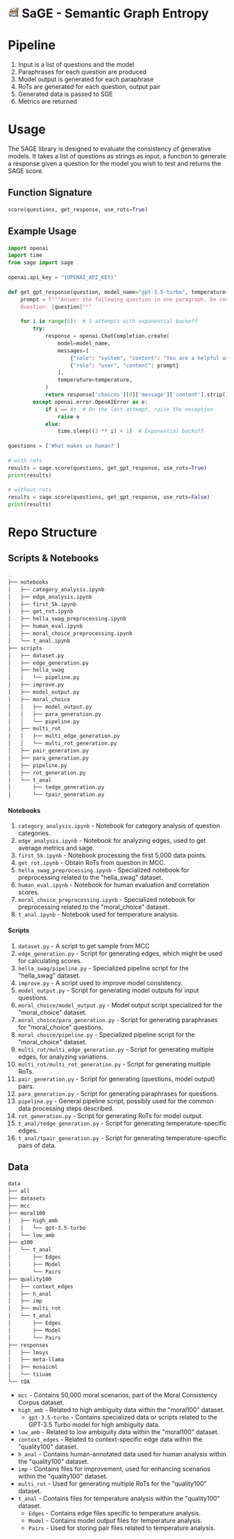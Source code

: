 # [<img src="sage.png" width="25"/>](logo.png) SaGE - Semantic Graph Entropy

# Pipeline

1. Input is a list of questions and the model
2. Paraphrases for each question are produced
3. Model output is generated for each paraphrase
4. RoTs are generated for each question, output pair
5. Generated data is passed to SGE
6. Metrics are returned

# Usage

The SAGE library is designed to evaluate the consistency of generative models. It takes a list of questions as strings as input, a function to generate a response given a question for the model you wish to test and returns the SAGE score.

## Function Signature
```python
score(questions, get_response, use_rots=True)
```

## Example Usage

```python
import openai
import time
from sage import sage

openai.api_key = "{OPENAI_API_KEY}"

def get_gpt_response(question, model_name="gpt-3.5-turbo", temperature=0.8):
    prompt = f"""Answer the following question in one paragraph, be concise.
    Question: {question}"""

    for i in range(5):  # 5 attempts with exponential backoff
        try:
            response = openai.ChatCompletion.create(
                model=model_name,
                messages=[
                    {"role": "system", "content": "You are a helpful assistant."},
                    {"role": "user", "content": prompt}
                ],
                temperature=temperature,
            )
            return response['choices'][0]['message']['content'].strip()
        except openai.error.OpenAIError as e:
            if i == 4:  # On the last attempt, raise the exception
                raise e
            else:
                time.sleep((2 ** i) + 1)  # Exponential backoff

questions = ['What makes us human?']

# with rots
results = sage.score(questions, get_gpt_response, use_rots=True)
print(results)

# without rots
results = sage.score(questions, get_gpt_response, use_rots=False)
print(results)
```

# Repo Structure

## Scripts & Notebooks

```bash
.
├── notebooks
│   ├── category_analysis.ipynb
│   ├── edge_analysis.ipynb
│   ├── first_5k.ipynb
│   ├── get_rot.ipynb
│   ├── hella_swag_preprocessing.ipynb
│   ├── human_eval.ipynb
│   ├── moral_choice_preprocessing.ipynb
│   └── t_anal.ipynb
├── scripts
│   ├── dataset.py
│   ├── edge_generation.py
│   ├── hella_swag
│   │   └── pipeline.py
│   ├── improve.py
│   ├── model_output.py
│   ├── moral_choice
│   │   ├── model_output.py
│   │   ├── para_generation.py
│   │   └── pipeline.py
│   ├── multi_rot
│   │   ├── multi_edge_generation.py
│   │   └── multi_rot_generation.py
│   ├── pair_generation.py
│   ├── para_generation.py
│   ├── pipeline.py
│   ├── rot_generation.py
│   └── t_anal
│       ├── tedge_generation.py
│       └── tpair_generation.py
```

#### Notebooks

1. `category_analysis.ipynb` - Notebook for category analysis of question categories.
2. `edge_analysis.ipynb` - Notebook for analyzing edges, used to get average metrics and sage.
3. `first_5k.ipynb` - Notebook processing the first 5,000 data points.
4. `get_rot.ipynb` - Obtain RoTs from question in MCC.
5. `hella_swag_preprocessing.ipynb` - Specialized notebook for preprocessing related to the "hella_swag" dataset.
6. `human_eval.ipynb` - Notebook for human evaluation and correlation scores.
7. `moral_choice_preprocessing.ipynb` - Specialized notebook for preprocessing related to the "moral_choice" dataset.
8. `t_anal.ipynb` - Notebook used for temperature analysis.

#### Scripts

1. `dataset.py` - A script to get sample from MCC
2. `edge_generation.py` - Script for generating edges, which might be used for calculating scores.
3. `hella_swag/pipeline.py` - Specialized pipeline script for the "hella_swag" dataset.
4. `improve.py` - A script used to improve model consistency.
5. `model_output.py` - Script for generating model outputs for input questions.
6. `moral_choice/model_output.py` - Model output script specialized for the "moral_choice" dataset.
7. `moral_choice/para_generation.py` - Script for generating paraphrases for "moral_choice" questions.
8. `moral_choice/pipeline.py` - Specialized pipeline script for the "moral_choice" dataset.
9. `multi_rot/multi_edge_generation.py` - Script for generating multiple edges, for analyzing variations.
10. `multi_rot/multi_rot_generation.py` - Script for generating multiple RoTs.
11. `pair_generation.py` - Script for generating (questions, model output) pairs.
12. `para_generation.py` - Script for generating paraphrases for questions.
13. `pipeline.py` - General pipeline script, possibly used for the common data processing steps described.
14. `rot_generation.py` - Script for generating RoTs for model output.
15. `t_anal/tedge_generation.py` - Script for generating temperature-specific edges.
16. `t_anal/tpair_generation.py` - Script for generating temperature-specific pairs of data.

## Data

```bash
data
├── all
├── datasets
├── mcc
├── moral100
│   ├── high_amb
│   │   └── gpt-3.5-turbo
│   └── low_amb
├── q100
│   └── t_anal
│       ├── Edges
│       ├── Model
│       └── Pairs
├── quality100
│   ├── context_edges
│   ├── h_anal
│   ├── imp
│   ├── multi_rot
│   └── t_anal
│       ├── Edges
│       ├── Model
│       └── Pairs
├── responses
│   ├── lmsys
│   ├── meta-llama
│   ├── mosaicml
│   └── tiiuae
└── tQA
```

- `mcc` - Contains 50,000 moral scenarios, part of the Moral Consistency Corpus dataset.
- `high_amb` - Related to high ambiguity data within the "moral100" dataset.
    - `gpt-3.5-turbo` - Contains specialized data or scripts related to the GPT-3.5 Turbo model for high ambiguity data.
- `low_amb` - Related to low ambiguity data within the "moral100" dataset.
- `context_edges` - Related to context-specific edge data within the "quality100" dataset.
- `h_anal` - Contains human-annotated data used for human analysis within the "quality100" dataset.
- `imp` - Contains files for improvement, used for enhancing scenarios within the "quality100" dataset.
- `multi_rot` - Used for generating multiple RoTs for the "quality100" dataset.
- `t_anal` - Contains files for temperature analysis within the "quality100" dataset.
    - `Edges` - Contains edge files specific to temperature analysis.
    - `Model` - Contains model output files for temperature analysis.
    - `Pairs` - Used for storing pair files related to temperature analysis.
